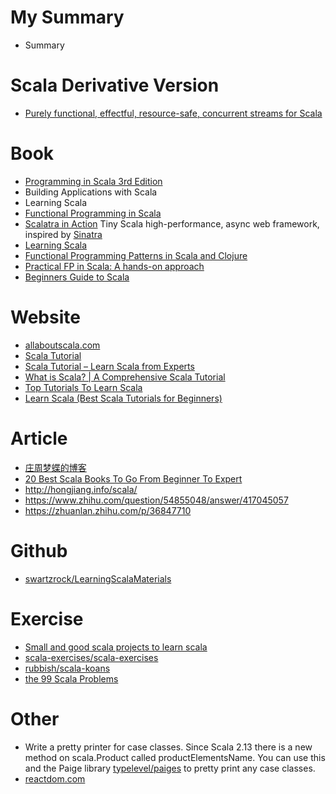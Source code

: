 

# My Summary
- Summary

# Scala Derivative Version
- [Purely functional, effectful, resource-safe, concurrent streams for Scala](https://fs2.io/)

# Book
- [Programming in Scala 3rd Edition](https://github.com/keer2345/scala-learning/tree/master/programming-in-scala)
- Building Applications with Scala
- Learning Scala
- [Functional Programming in Scala](https://www.manning.com/books/functional-programming-in-scala)
- [Scalatra in Action](https://www.manning.com/books/scalatra-in-action) Tiny Scala high-performance, async web framework, inspired by [Sinatra](https://github.com/scalatra/scalatra)
- [Learning Scala](https://github.com/keer2345/scala-learning/tree/master/learning-scala)
- [Functional Programming Patterns in Scala and Clojure](https://github.com/keer2345/scala-learning/tree/master/fpp-s-c)
- [Practical FP in Scala: A hands-on approach](https://leanpub.com/pfp-scala)
- [Beginners Guide to Scala](https://yoppworks.com/wp-content/uploads/2019/12/BeginnersGuidetoScala.pdf)

# Website
- [allaboutscala.com](https://github.com/keer2345/scala-learning/tree/master/allaboutscala.com)
- [Scala Tutorial](http://tutorials.jenkov.com/scala/index.html)
- [Scala Tutorial – Learn Scala from Experts](https://intellipaat.com/tutorial/scala-tutorial/)
- [What is Scala? | A Comprehensive Scala Tutorial](https://data-flair.training/blogs/scala-tutorial/)
- [Top Tutorials To Learn Scala](https://medium.com/quick-code/top-tutorials-to-learn-scala-3a221bf4ef85)
- [Learn Scala (Best Scala Tutorials for Beginners)](https://medium.com/hackr-io/learn-scala-best-scala-tutorials-for-beginners-bd80407387f5)

# Article
- [庄周梦蝶的博客](http://blog.fnil.net/)
- [20 Best Scala Books To Go From Beginner To Expert](https://whatpixel.com/best-scala-books/)
- http://hongjiang.info/scala/
- https://www.zhihu.com/question/54855048/answer/417045057
- https://zhuanlan.zhihu.com/p/36847710

# Github
- [swartzrock/LearningScalaMaterials](https://github.com/swartzrock/LearningScalaMaterials)

# Exercise
- [Small and good scala projects to learn scala](https://stackoverflow.com/questions/9772631/small-and-good-scala-projects-to-learn-scala-especially-functional-programmin)
- [scala-exercises/scala-exercises](https://github.com/scala-exercises/scala-exercises)
- [rubbish/scala-koans](https://github.com/rubbish/scala-koans)
- [the 99 Scala Problems](http://aperiodic.net/phil/scala/s-99/)

# Other
- Write a pretty printer for case classes. Since Scala 2.13 there is a new method on scala.Product called productElementsName. You can use this and the Paige library [typelevel/paiges](https://github.com/typelevel/paiges) to pretty print any case classes.
- [reactdom.com](https://reactdom.com/scala)



